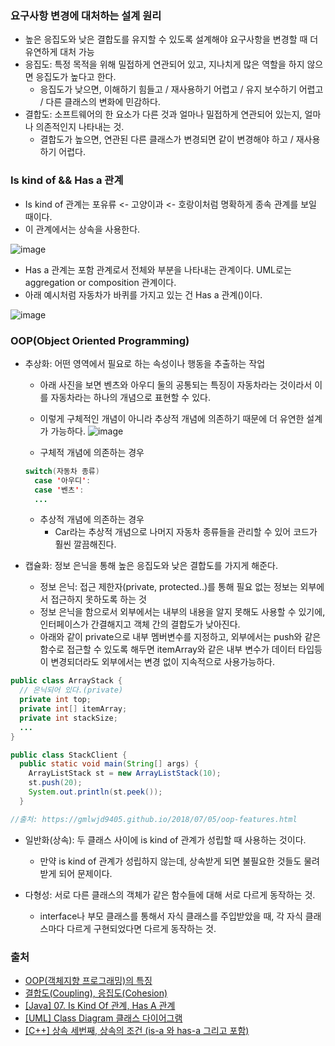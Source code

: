### 요구사항 변경에 대처하는 설계 원리

- 높은 응집도와 낮은 결합도를 유지할 수 있도록 설계해야 요구사항을 변경할 때 더 유연하게 대처 가능
- 응집도: 특정 목적을 위해 밀접하게 연관되어 있고, 지나치게 많은 역할을 하지 않으면 응집도가 높다고 한다.
  * 응집도가 낮으면, 이해하기 힘들고 / 재사용하기 어렵고 / 유지 보수하기 어렵고 / 다른 클래스의 변화에 민감하다.
- 결합도: 소프트웨어의 한 요소가 다른 것과 얼마나 밀접하게 연관되어 있는지, 얼마나 의존적인지 나타내는 것.
  * 결합도가 높으면, 연관된 다른 클래스가 변경되면 같이 변경해야 하고 / 재사용하기 어렵다.

### Is kind of && Has a 관계

- Is kind of 관계는 포유류 <- 고양이과 <- 호랑이처럼 명확하게 종속 관계를 보일 때이다.
- 이 관계에서는 상속을 사용한다.

![image](https://user-images.githubusercontent.com/26040955/81520320-ebd52c00-937e-11ea-910e-e6000f2e1e3f.png)

- Has a 관계는 포함 관계로서 전체와 부분을 나타내는 관계이다. UML로는 aggregation or composition 관계이다.
- 아래 예시처럼 자동차가 바퀴를 가지고 있는 건 Has a 관계()이다.

![image](https://user-images.githubusercontent.com/26040955/81520419-2fc83100-937f-11ea-997f-e088a11d3b8b.png)

### OOP(Object Oriented Programming)

- 추상화: 어떤 영역에서 필요로 하는 속성이나 행동을 추출하는 작업
  * 아래 사진을 보면 벤츠와 아우디 둘의 공통되는 특징이 자동차라는 것이라서 이를 자동차라는 하나의 개념으로 표현할 수 있다.
  * 이렇게 구체적인 개념이 아니라 추상적 개념에 의존하기 때문에 더 유연한 설계가 가능하다.
![image](https://user-images.githubusercontent.com/26040955/81517078-b1ff2800-9374-11ea-9f36-987a592f3a28.png)

  * 구체적 개념에 의존하는 경우
  ```java
  switch(자동차 종류)
    case '아우디':
    case '벤츠':
    ...
  ```
  
  * 추상적 개념에 의존하는 경우
    * Car라는 추상적 개념으로 나머지 자동차 종류들을 관리할 수 있어 코드가 훨씬 깔끔해진다.

- 캡슐화: 정보 은닉을 통해 높은 응집도와 낮은 결합도를 가지게 해준다.
  * 정보 은닉: 접근 제한자(private, protected..)를 통해 필요 없는 정보는 외부에서 접근하지 못하도록 하는 것
  * 정보 은닉을 함으로서 외부에서는 내부의 내용을 알지 못해도 사용할 수 있기에, 인터페이스가 간결해지고 객체 간의 결합도가 낮아진다.
  * 아래와 같이 private으로 내부 멤버변수를 지정하고, 외부에서는 push와 같은 함수로 접근할 수 있도록 해두면 itemArray와 같은 내부 변수가 
  데이터 타입등이 변경되더라도 외부에서는 변경 없이 지속적으로 사용가능하다.
  
```java
public class ArrayStack {
  // 은닉되어 있다.(private)
  private int top;
  private int[] itemArray;
  private int stackSize;
  ...
}

public class StackClient {
  public static void main(String[] args) {
    ArrayListStack st = new ArrayListStack(10);
    st.push(20);
    System.out.println(st.peek());
  }

//출처: https://gmlwjd9405.github.io/2018/07/05/oop-features.html
```

- 일반화(상속): 두 클래스 사이에 is kind of 관계가 성립할 때 사용하는 것이다.
  * 만약 is kind of 관계가 성립하지 않는데, 상속받게 되면 불필요한 것들도 물려받게 되어 문제이다.

- 다형성: 서로 다른 클래스의 객체가 같은 함수들에 대해 서로 다르게 동작하는 것.
  * interface나 부모 클래스를 통해서 자식 클래스를 주입받았을 때, 각 자식 클래스마다 다르게 구현되었다면 다르게 동작하는 것.


### 출처
- [OOP(객체지향 프로그래밍)의 특징](https://gmlwjd9405.github.io/2018/07/05/oop-features.html)
- [결합도(Coupling), 응집도(Cohesion)](https://lazineer.tistory.com/93)
- [[Java] 07. Is Kind Of 관계, Has A 관계](https://dog-foot-story.tistory.com/34)
- [[UML] Class Diagram 클래스 다이어그램](https://onecellboy.tistory.com/343)
- [[C++] 상속 세번째, 상속의 조건 (is-a 와 has-a 그리고 포함)](https://pacs.tistory.com/entry/C-%EC%83%81%EC%86%8D-%EC%84%B8%EB%B2%88%EC%A7%B8-%EC%83%81%EC%86%8D%EC%9D%98-%EC%A1%B0%EA%B1%B4-is-a-%EC%99%80-has-a-%EA%B4%80%EA%B3%84)
